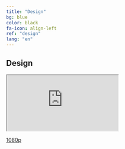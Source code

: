 ```yaml
---
title: "Design"
bg: blue
color: black
fa-icon: align-left
ref: "design"
lang: "en"
---
```



## Design

<div class="icontain">
  <iframe src="https://www.youtube.com/embed/51dW02Qxi8w" allowfullscreen></iframe>
</div>

[1080p](https://www.youtube.com/embed/kFrGVwb06q8)

